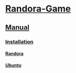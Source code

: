 # [Randora-Game](/README.md)

## [Manual](/manual/README.md)

### [Installation](/manual/installation/README.md)

#### [Randora](/manual/installation/randora/README.md)

##### [Ubuntu](/manual/installation/randora/ubuntu/README.md)
